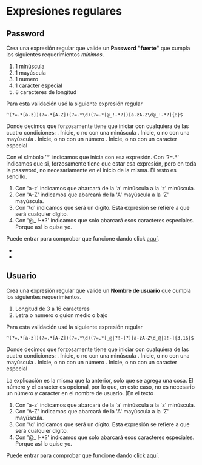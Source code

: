 # Expresiones regulares

## Password
Crea una expresión regular que valide un **Password "fuerte"** que cumpla los siguientes requerimientos *mínimos*.
1. 1 minúscula
2. 1 mayúscula
3. 1 numero
4. 1 carácter especial
5. 8 caracteres de longitud

Para esta validación usé la siguiente expresión regular
~~~
^(?=.*[a-z])(?=.*[A-Z])(?=.*\d)(?=.*[@_!-*?])[a-zA-Z\d@_!-*?]{8}$
~~~
Donde decimos que forzosamente tiene que iniciar con cualquiera de las cuatro condiciones:
. Inicie, o no con una minúscula
. Inicie, o no con una mayúscula
. Inicie, o no con un número
. Inicie, o no con un caracter especial



Con el símbolo '^' indicamos que inicia con esa expresión.
Con '?=.*' indicamos que si, forzosamente tiene que estar esa expresión, pero en toda la password, no necesariamente en el inicio de la misma.
El resto es sencillo.
1. Con 'a-z' indicamos que abarcará de la 'a' minúscula a la 'z' minúscula.
2. Con 'A-Z' indicamos que abarcará de la 'A' mayúscula a la 'Z' mayúscula.
3. Con '\d' indicamos que será un dígito. Esta expresión se refiere a que será cualquier dígito.
4. Con '@_ !-*?' indicamos que solo abarcará esos caracteres especiales. Porque así lo quise yo.

Puede entrar para comprobar que funcione dando click [aquí](https://regex101.com/r/jTs10z/).

-
-

## Usuario
Crea una expresión regular que valide un **Nombre de usuario** que cumpla los siguientes requerimientos.
1. Longitud de 3 a 16 caracteres
2. Letra o numero o guion medio o bajo

Para esta validación usé la siguiente expresión regular
~~~
^(?=.*[a-z])(?=.*[A-Z])(?=.*\d)(?=.*[_@|?!-]?)[a-zA-Z\d_@|?!-]{3,16}$
~~~
Donde decimos que forzosamente tiene que iniciar con cualquiera de las cuatro condiciones:
. Inicie, o no con una minúscula
. Inicie, o no con una mayúscula
. Inicie, o no con un número
. Inicie, o no con un caracter especial



La explicación es la misma que la anterior, solo que se agrega una cosa. El número y el caracter es opcional, por lo que, en este caso, no es necesario un número y caracter en el nombre de usuario.
(En el texto
1. Con 'a-z' indicamos que abarcará de la 'a' minúscula a la 'z' minúscula.
2. Con 'A-Z' indicamos que abarcará de la 'A' mayúscula a la 'Z' mayúscula.
3. Con '\d' indicamos que será un dígito. Esta expresión se refiere a que será cualquier dígito.
4. Con '@_ !-*?' indicamos que solo abarcará esos caracteres especiales. Porque así lo quise yo.

Puede entrar para comprobar que funcione dando click [aquí](https://regex101.com/r/XIVG5V/2).
